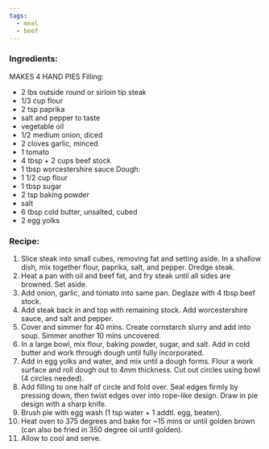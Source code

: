```yaml
---
tags:
  - meal
  - beef
---
```

### Ingredients:
MAKES 4 HAND PIES
Filling:
- 2 lbs outside round or sirloin tip steak
- 1/3 cup flour
- 2 tsp paprika
- salt and pepper to taste
- vegetable oil
- 1/2 medium onion, diced
- 2 cloves garlic, minced
- 1 tomato
- 4 tbsp + 2 cups beef stock
- 1 tbsp worcestershire sauce
Dough:
- 1 1/2 cup flour
- 1 tbsp sugar
- 2 tsp baking powder
- salt
- 6 tbsp cold butter, unsalted, cubed
- 2 egg yolks

### Recipe:
1. Slice steak into small cubes, removing fat and setting aside. In a shallow dish, mix together flour, paprika, salt, and pepper. Dredge steak. 
2. Heat a pan with oil and beef fat, and fry steak until all sides are browned. Set aside. 
3. Add onion, garlic, and tomato into same pan. Deglaze with 4 tbsp beef stock. 
4. Add steak back in and top with remaining stock. Add worcestershire sauce, and salt and pepper.
5. Cover and simmer for 40 mins. Create cornstarch slurry and add into soup. Simmer another 10 mins uncovered.
6. In a large bowl, mix flour, baking powder, sugar, and salt. Add in cold butter and work through dough until fully incorporated. 
7. Add in egg yolks and water, and mix until a dough forms. Flour a work surface and roll dough out to 4mm thickness. Cut out circles using bowl (4 circles needed).
8. Add filling to one half of circle and fold over. Seal edges firmly by pressing down, then twist edges over into rope-like design. Draw in pie design with a sharp knife. 
9. Brush pie with egg wash (1 tsp water + 1 addtl. egg, beaten).
10. Heat oven to 375 degrees and bake for ~15 mins or until golden brown (can also be fried in 350 degree oil until golden).
11. Allow to cool and serve. 